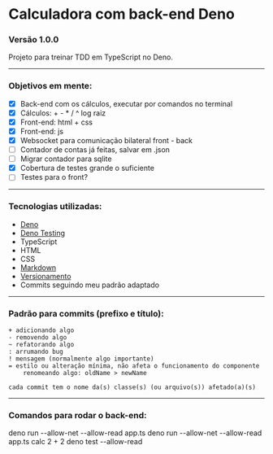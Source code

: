 # Calculadora com back-end Deno

### Versão 1.0.0

Projeto para treinar TDD em TypeScript no Deno.

---

### Objetivos em mente:

- [x] Back-end com os cálculos, executar por comandos no terminal
- [x] Cálculos: + - * / ^ log raiz
- [x] Front-end: html + css
- [x] Front-end: js
- [x] Websocket para comunicação bilateral front - back
- [ ] Contador de contas já feitas, salvar em .json
- [ ] Migrar contador para sqlite
- [x] Cobertura de testes grande o suficiente
- [ ] Testes para o front?

---

### Tecnologias utilizadas:
- [Deno](https://deno.land/)
- [Deno Testing](https://deno.land/manual/testing)
- TypeScript
- HTML
- CSS
- [Markdown](https://guides.github.com/features/mastering-markdown/)
- [Versionamento](https://semver.org/lang/pt-BR/)
- Commits seguindo meu padrão adaptado

---

### Padrão para commits (prefixo e título):
```
+ adicionando algo
- removendo algo
~ refatorando algo
: arrumando bug
! mensagem (normalmente algo importante)
= estilo ou alteração mínima, não afeta o funcionamento do componente
    renomeando algo: oldName > newName

cada commit tem o nome da(s) classe(s) (ou arquivo(s)) afetado(a)(s)
```

---

### Comandos para rodar o back-end:
deno run --allow-net --allow-read app.ts
deno run --allow-net --allow-read app.ts calc 2 + 2
deno test --allow-read